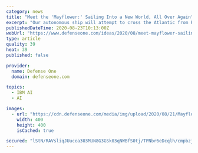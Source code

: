 ```yaml
---
category: news
title: "Meet the 'Mayflower:' Sailing Into a New World, All Over Again"
excerpt: "Our autonomous ship will attempt to cross the Atlantic from Plymouth to Plymouth. Here's how — and what we hope the Navy can learn from her."
publishedDateTime: 2020-08-23T10:13:00Z
webUrl: "https://www.defenseone.com/ideas/2020/08/meet-mayflower-sailing-new-world-all-over-again/167905/"
type: article
quality: 39
heat: 39
published: false

provider:
  name: Defense One
  domain: defenseone.com

topics:
  - IBM AI
  - AI

images:
  - url: "https://cdn.defenseone.com/media/img/upload/2020/08/21/Mayflower2/open-graph.jpg"
    width: 400
    height: 400
    isCached: true

secured: "lStN/RAVsliqJUucea303MUN8G3GSk03qNWBfS0tj/TPNbr6eDcqlh/cmpbzjYcVgfUeTsQVqr/pUw1qf9sqQ/0Y02b5xDKNbYE6+mEhkUy6m1omxPQ3ja6aJHgs0d6Its2ctvYWhYUPe3h8nWbMRDRI13dDAt1qfVLVytZYUck8QrgdOXHDvAcxWgVtkgJBolEIlOoq2jTO2AqL+FwF4i4rt+UlBi4a2PSSWI3ZvK23hNmsZ6psObAO0DrE3uxfi07bMyE9yhDbvTqsUOmkgu8nSEsf5ikr43kP6kkholtKGcM1U7DvTdu/7YTy+flDKCov3kws3b9TofN/8RyQ1Q==;Rphfup7vH+c7484TmK92pA=="
---
```


